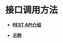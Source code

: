# 接口调用方法<a name="ZH-CN_TOPIC_0124304935"></a>

-   **[REST API介绍](REST-API介绍.md)**  

-   **[示例](示例.md)**  


